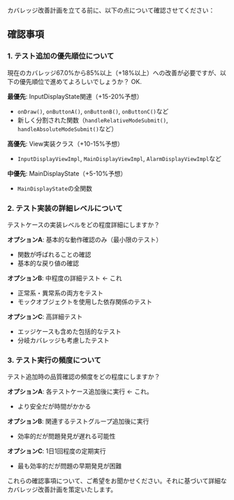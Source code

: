 カバレッジ改善計画を立てる前に、以下の点について確認させてください：

## 確認事項

### 1. **テスト追加の優先順位について**
現在のカバレッジ67.0%から85%以上（+18%以上）への改善が必要ですが、以下の優先順位で進めてよろしいでしょうか？
OK.

**最優先**: InputDisplayState関連（+15-20%予想）
- `onDraw()`, `onButtonA()`, `onButtonB()`, `onButtonC()`など
- 新しく分割された関数（`handleRelativeModeSubmit()`, `handleAbsoluteModeSubmit()`など）

**高優先**: View実装クラス（+10-15%予想）
- `InputDisplayViewImpl`, `MainDisplayViewImpl`, `AlarmDisplayViewImpl`など

**中優先**: MainDisplayState（+5-10%予想）
- `MainDisplayState`の全関数

### 2. **テスト実装の詳細レベルについて**
テストケースの実装レベルをどの程度詳細にしますか？

**オプションA**: 基本的な動作確認のみ（最小限のテスト）
- 関数が呼ばれることの確認
- 基本的な戻り値の確認

**オプションB**: 中程度の詳細テスト ← これ
- 正常系・異常系の両方をテスト
- モックオブジェクトを使用した依存関係のテスト

**オプションC**: 高詳細テスト
- エッジケースも含めた包括的なテスト
- 分岐カバレッジも考慮したテスト

### 3. **テスト実行の頻度について**
テスト追加時の品質確認の頻度をどの程度にしますか？

**オプションA**: 各テストケース追加後に実行 ← これ。
- より安全だが時間がかかる

**オプションB**: 関連するテストグループ追加後に実行
- 効率的だが問題発見が遅れる可能性

**オプションC**: 1日1回程度の定期実行
- 最も効率的だが問題の早期発見が困難

これらの確認事項について、ご希望をお聞かせください。それに基づいて詳細なカバレッジ改善計画を策定いたします。